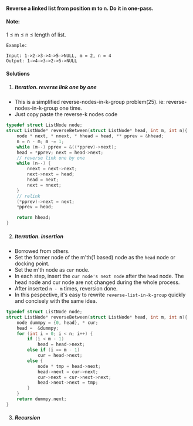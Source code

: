 #### Reverse a linked list from position m to n. Do it in one-pass.

#### Note: 
1 ≤ m ≤ n ≤ length of list.

```
Example:

Input: 1->2->3->4->5->NULL, m = 2, n = 4
Output: 1->4->3->2->5->NULL
```


#### Solutions

1. ##### Iteration. reverse link one by one

- This is a simplified reverse-nodes-in-k-group problem(25). ie: reverse-nodes-in-k-group one time.
- Just copy paste the reverse-k nodes code

```cpp
typedef struct ListNode node;
struct ListNode* reverseBetween(struct ListNode* head, int m, int n){
    node * next, * nnext, * hhead = head, ** pprev = &hhead;
    n = n - m; m -= 1;
    while (m--) pprev = &((*pprev)->next);
    head = *pprev; next = head->next;
    // reverse link one by one
    while (n--) {
        nnext = next->next;
        next->next = head;
        head = next;
        next = nnext;
    }
    // relink
    (*pprev)->next = next;
    *pprev = head;

    return hhead;
}
```


2. ##### Iterration. insertion

- Borrowed from others.
- Set the former node of the m'th(1 based) node as the `head` node or docking point.
- Set the m'th node as `cur` node.
- In each step, insert the `cur node's next node` after the `head` node. The head node and cur node are not changed during the whole process.
- After inserted `n - m` times, reversion done.
- In this pespective, it's easy to rewrite `reverse-list-in-k-group` quickly and concisely with the same idea.

```cpp
typedef struct ListNode node;
struct ListNode* reverseBetween(struct ListNode* head, int m, int n){
    node dummpy = {0, head}, * cur;
    head =  &dummpy;
    for (int i = 0; i < n; i++) {
        if (i < m - 1)
            head = head->next;
        else if (i == m - 1)
            cur = head->next;
        else {
            node * tmp = head->next;
            head->next = cur->next;
            cur->next = cur->next->next;
            head->next->next = tmp;
        }
    }
    return dummpy.next;
}
```


3. ##### Recursion
